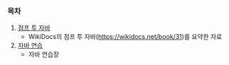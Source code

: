 ### 목차
1. [점프 투 자바](#https://github.com/sjpark-dev/java_practice/tree/master/src/jumptojava)
   - WikiDocs의 점프 투 자바(https://wikidocs.net/book/31)를 요약한 자료
2. [자바 연습](#https://github.com/sjpark-dev/java_practice/tree/master/src/practice)
   - 자바 연습장
